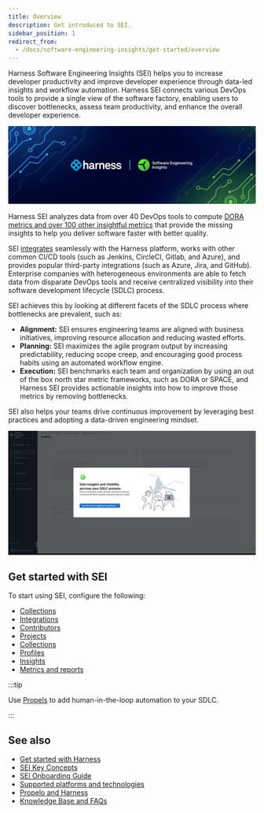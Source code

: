 ```yaml
---
title: Overview
description: Get introduced to SEI.
sidebar_position: 1
redirect_from:
  - /docs/software-engineering-insights/get-started/overview
---
```


Harness Software Engineering Insights (SEI) helps you to increase developer productivity and improve developer experience through data-led insights and workflow automation. Harness SEI connects various DevOps tools to provide a single view of the software factory, enabling users to discover bottlenecks, assess team productivity, and enhance the overall developer experience.

![](./static/overview.png)

Harness SEI analyzes data from over 40 DevOps tools to compute [DORA metrics and over 100 other insightful metrics](/docs/category/metrics-and-reports) that provide the missing insights to help you deliver software faster with better quality.

SEI [integrates](/docs/category/configure-integrations) seamlessly with the Harness platform, works with other common CI/CD tools (such as Jenkins, CircleCI, Gitlab, and Azure), and provides popular third-party integrations (such as Azure, Jira, and GitHub). Enterprise companies with heterogeneous environments are able to fetch data from disparate DevOps tools and receive centralized visibility into their software development lifecycle (SDLC) process.

SEI achieves this by looking at different facets of the SDLC process where bottlenecks are prevalent, such as:

* **Alignment:** SEI ensures engineering teams are aligned with business initiatives, improving resource allocation and reducing wasted efforts.
* **Planning:** SEI maximizes the agile program output by increasing predictability, reducing scope creep, and encouraging good process habits using an automated workflow engine.
* **Execution:** SEI benchmarks each team and organization by using an out of the box north star metric frameworks, such as DORA or SPACE, and Harness SEI provides actionable insights into how to improve those metrics by removing bottlenecks.

SEI also helps your teams drive continuous improvement by leveraging best practices and adopting a data-driven engineering mindset.

![](./static/sei-overview.gif)

## Get started with SEI

To start using SEI, configure the following:

* [Collections](/docs/software-engineering-insights/propelo-sei/setup-sei/sei-projects-and-collections/project-and-collection-overview)
* [Integrations](/docs/software-engineering-insights/propelo-sei/setup-sei/configure-integrations/sei-integrations-overview)
* [Contributors](/docs/software-engineering-insights/propelo-sei/setup-sei/sei-contributors/manage-contributors)
* [Projects](/docs/platform/organizations-and-projects/projects-and-organizations)
* [Collections](/docs/software-engineering-insights/propelo-sei/setup-sei/sei-projects-and-collections/project-and-collection-overview)
* [Profiles](/docs/category/profiles)
* [Insights](/docs/software-engineering-insights/propelo-sei/setup-sei/create-and-manage-dashboards/sei-insights)
* [Metrics and reports](/docs/category/metrics-and-reports)

:::tip

Use [Propels](/docs/category/workflow-automation) to add human-in-the-loop automation to your SDLC.

:::

## See also

* [Get started with Harness](/docs/category/get-started-with-harness)
* [SEI Key Concepts](/docs/software-engineering-insights/propelo-sei/get-started/sei-key-concepts)
* [SEI Onboarding Guide](/docs/software-engineering-insights/propelo-sei/get-started/sei-onboarding-guide)
* [Supported platforms and technologies](/docs/platform/platform-whats-supported)
* [Propelo and Harness](/docs/software-engineering-insights/propelo-sei/get-started/propelo-and-harness)
* [Knowledge Base and FAQs](/kb/sei/)
